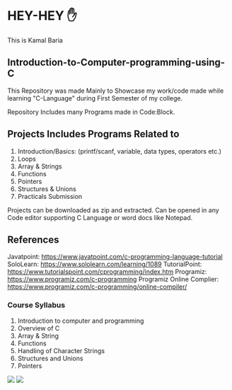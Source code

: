 # HEY-HEY :hand:
This is Kamal Baria

## Introduction-to-Computer-programming-using-C
  This Repository was made Mainly to Showcase my work/code made while learning "C-Language" during First Semester of my college.
  
  Repository Includes many Programs made in Code:Block.   
     
## Projects Includes Programs Related to
  1. Introduction/Basics: (printf/scanf, variable, data types, operators etc.)
  2. Loops
  3. Array & Strings
  4. Functions
  5. Pointers
  6. Structures & Unions
  7. Practicals Submission

Projects can be downloaded as zip and extracted. Can be opened in any Code editor supporting C Language or word docs like Notepad.

## References
Javatpoint: https://www.javatpoint.com/c-programming-language-tutorial
SoloLearn: https://www.sololearn.com/learning/1089
TutorialPoint: https://www.tutorialspoint.com/cprogramming/index.htm
Programiz: https://www.programiz.com/c-programming
Programiz Online Complier: https://www.programiz.com/c-programming/online-compiler/


### Course Syllabus
  1. Introduction to computer and programming
  2. Overview of C
  3. Array & String
  4. Functions
  5. Handling of Character Strings
  6. Structures and Unions
  7. Pointers
  
![](https://img.shields.io/badge/Language-C-blueviolet)
![](https://img.shields.io/badge/CodeBlock-20.03-blueviolet)

